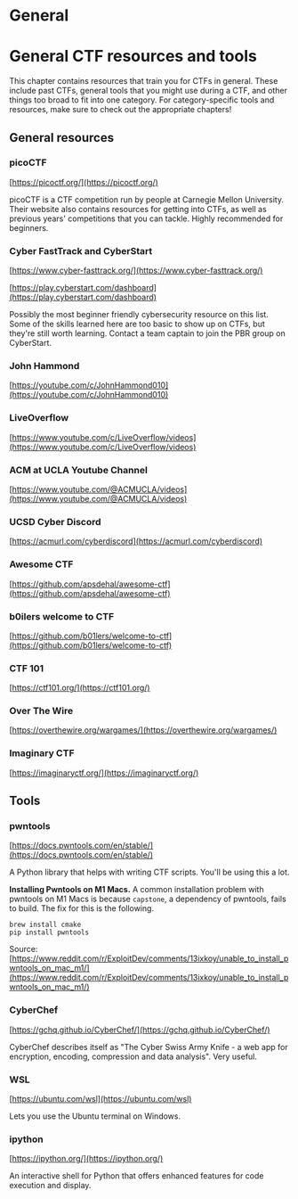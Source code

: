 # General
# General CTF resources and tools

This chapter contains resources that train you for CTFs in general. These include past CTFs, general tools that you might use during a CTF, and other things too broad to fit into one category. For category-specific tools and resources, make sure to check out the appropriate chapters!

## General resources

### picoCTF
[https://picoctf.org/](https://picoctf.org/)

picoCTF is a CTF competition run by people at Carnegie Mellon University. Their website also contains resources for getting into CTFs, as well as previous years' competitions that you can tackle. Highly recommended for beginners.

### Cyber FastTrack and CyberStart
[https://www.cyber-fasttrack.org/](https://www.cyber-fasttrack.org/)

[https://play.cyberstart.com/dashboard](https://play.cyberstart.com/dashboard)

Possibly the most beginner friendly cybersecurity resource on this list. Some of the skills learned here are too basic to show up on CTFs, but they're still worth learning. Contact a team captain to join the PBR group on CyberStart.

### John Hammond
[https://youtube.com/c/JohnHammond010](https://youtube.com/c/JohnHammond010)

### LiveOverflow
[https://www.youtube.com/c/LiveOverflow/videos](https://www.youtube.com/c/LiveOverflow/videos)

### ACM at UCLA Youtube Channel
[https://www.youtube.com/@ACMUCLA/videos](https://www.youtube.com/@ACMUCLA/videos)

### UCSD Cyber Discord
[https://acmurl.com/cyberdiscord](https://acmurl.com/cyberdiscord)

### Awesome CTF
[https://github.com/apsdehal/awesome-ctf](https://github.com/apsdehal/awesome-ctf)

### b0ilers welcome to CTF
[https://github.com/b01lers/welcome-to-ctf](https://github.com/b01lers/welcome-to-ctf)

### CTF 101
[https://ctf101.org/](https://ctf101.org/)

### Over The Wire
[https://overthewire.org/wargames/](https://overthewire.org/wargames/)

### Imaginary CTF
[https://imaginaryctf.org/](https://imaginaryctf.org/)

## Tools

### pwntools
[https://docs.pwntools.com/en/stable/](https://docs.pwntools.com/en/stable/)

A Python library that helps with writing CTF scripts. You'll be using this a lot.

**Installing Pwntools on M1 Macs.**
A common installation problem with pwntools on M1 Macs is because `capstone`, a dependency of pwntools, fails to build. The fix for this is the following.

```shell
brew install cmake
pip install pwntools
```

Source:
[https://www.reddit.com/r/ExploitDev/comments/13ixkoy/unable_to_install_pwntools_on_mac_m1/](https://www.reddit.com/r/ExploitDev/comments/13ixkoy/unable_to_install_pwntools_on_mac_m1/)

### CyberChef
[https://gchq.github.io/CyberChef/](https://gchq.github.io/CyberChef/)

CyberChef describes itself as "The Cyber Swiss Army Knife - a web app for encryption, encoding, compression and data analysis". Very useful.

### WSL
[https://ubuntu.com/wsl](https://ubuntu.com/wsl)

Lets you use the Ubuntu terminal on Windows.

### ipython
[https://ipython.org/](https://ipython.org/)

An interactive shell for Python that offers enhanced features for code execution and display.
